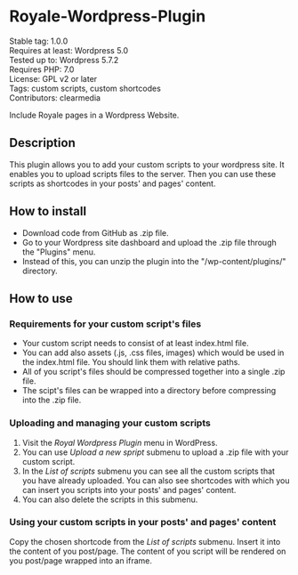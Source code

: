 # Royale-Wordpress-Plugin

Stable tag: 1.0.0  
Requires at least: Wordpress 5.0  
Tested up to: Wordpress 5.7.2  
Requires PHP: 7.0  
License: GPL v2 or later  
Tags: custom scripts, custom shortcodes  
Contributors: clearmedia  

Include Royale pages in a Wordpress Website.

## Description

This plugin allows you to add your custom scripts to your wordpress site. It enables you to upload scripts files to the server. Then you can use these scripts as shortcodes in your posts' and pages' content.

## How to install

 * Download code from GitHub as .zip file.
 * Go to your Wordpress site dashboard and upload the .zip file through the "Plugins" menu.
 * Instead of this, you can unzip the plugin into the "/wp-content/plugins/" directory.

## How to use

### Requirements for your custom script's files

 * Your custom script needs to consist of at least index.html file.
 * You can add also assets (.js, .css files, images) which would be used in the index.html file. You should link them with relative paths.
 * All of you script's files should be compressed together into a single .zip file.
 * The scipt's files can be wrapped into a directory before compressing into the .zip file.

### Uploading and managing your custom scripts

 1. Visit the *Royal Wordpress Plugin* menu in WordPress.
 2. You can use *Upload a new spript* submenu to upload a .zip file with your custom script.
 3. In the *List of scripts* submenu you can see all the custom scripts that you have already uploaded. You can also see shortcodes with which you can insert you scripts into your posts' and pages' content.
 4. You can also delete the scripts in this submenu.

### Using your custom scripts in your posts' and pages' content

 Copy the chosen shortcode from the *List of scripts* submenu.
 Insert it into the content of you post/page.
 The content of you script will be rendered on you post/page wrapped into an iframe.